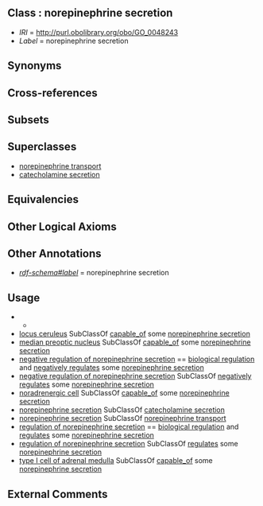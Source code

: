 
## Class : norepinephrine secretion

 * *IRI* = http://purl.obolibrary.org/obo/GO_0048243
 * *Label* = norepinephrine secretion

## Synonyms


## Cross-references


## Subsets


## Superclasses

 * [norepinephrine transport](../../GO/74/GO_0015874.md)
 * [catecholamine secretion](../../GO/32/GO_0050432.md)

## Equivalencies


## Other Logical Axioms


## Other Annotations

 * *[rdf-schema#label](../../el/rdf-schema#label.md)* = norepinephrine secretion

## Usage

 * -
 * [locus ceruleus](../../UBERON/48/UBERON_0002148.md) SubClassOf [capable_of](../../RO/15/RO_0002215.md) some [norepinephrine secretion](../../GO/43/GO_0048243.md)
 * [median preoptic nucleus](../../UBERON/25/UBERON_0002625.md) SubClassOf [capable_of](../../RO/15/RO_0002215.md) some [norepinephrine secretion](../../GO/43/GO_0048243.md)
 * [negative regulation of norepinephrine secretion](../../GO/00/GO_0010700.md) == [biological regulation](../../GO/07/GO_0065007.md) and [negatively regulates](../../RO/12/RO_0002212.md) some [norepinephrine secretion](../../GO/43/GO_0048243.md)
 * [negative regulation of norepinephrine secretion](../../GO/00/GO_0010700.md) SubClassOf [negatively regulates](../../RO/12/RO_0002212.md) some [norepinephrine secretion](../../GO/43/GO_0048243.md)
 * [noradrenergic cell](../../CL/59/CL_0000459.md) SubClassOf [capable_of](../../RO/15/RO_0002215.md) some [norepinephrine secretion](../../GO/43/GO_0048243.md)
 * [norepinephrine secretion](../../GO/43/GO_0048243.md) SubClassOf [catecholamine secretion](../../GO/32/GO_0050432.md)
 * [norepinephrine secretion](../../GO/43/GO_0048243.md) SubClassOf [norepinephrine transport](../../GO/74/GO_0015874.md)
 * [regulation of norepinephrine secretion](../../GO/61/GO_0014061.md) == [biological regulation](../../GO/07/GO_0065007.md) and [regulates](../../RO/11/RO_0002211.md) some [norepinephrine secretion](../../GO/43/GO_0048243.md)
 * [regulation of norepinephrine secretion](../../GO/61/GO_0014061.md) SubClassOf [regulates](../../RO/11/RO_0002211.md) some [norepinephrine secretion](../../GO/43/GO_0048243.md)
 * [type I cell of adrenal medulla](../../CL/83/CL_0002083.md) SubClassOf [capable_of](../../RO/15/RO_0002215.md) some [norepinephrine secretion](../../GO/43/GO_0048243.md)

## External Comments

